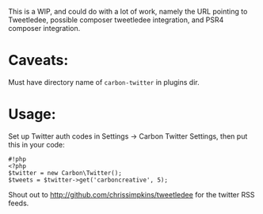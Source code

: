 This is a WIP, and could do with a lot of work, namely the URL pointing to Tweetledee, possible composer tweetledee integration, and PSR4 composer integration.

Caveats:
========

Must have directory name of `carbon-twitter` in plugins dir.

Usage:
======

Set up Twitter auth codes in Settings -> Carbon Twitter Settings, then put this in your code:

```
#!php
<?php
$twitter = new Carbon\Twitter();
$tweets = $twitter->get('carboncreative', 5);
```

Shout out to http://github.com/chrissimpkins/tweetledee for the twitter RSS feeds.
